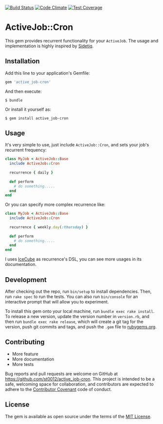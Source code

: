 [![Build Status](https://travis-ci.org/st0012/ActiveJob-Cron.svg)](https://travis-ci.org/st0012/ActiveJob-Cron)
[![Code Climate](https://codeclimate.com/github/st0012/ActiveJob-Cron/badges/gpa.svg)](https://codeclimate.com/github/st0012/ActiveJob-Cron)
[![Test Coverage](https://codeclimate.com/github/st0012/ActiveJob-Cron/badges/coverage.svg)](https://codeclimate.com/github/st0012/ActiveJob-Cron/coverage)

# ActiveJob::Cron

This gem provides recurrent functionality for your `ActiveJob`. The usage and implementation is highly inspired by [Sidetiq](https://github.com/tobiassvn/sidetiq).

## Installation

Add this line to your application's Gemfile:

```ruby
gem 'active_job-cron'
```

And then execute:

    $ bundle

Or install it yourself as:

    $ gem install active_job-cron

## Usage

It's very simple to use, just include `ActiveJob::Cron`, and sets your job's recurrent frequency:

```ruby
class MyJob < ActiveJob::Base
  include ActiveJob::Cron
  
  recurrence { daily }
  
  def perform
    # do something.....
  end
end
```

Or you can specify more complex recurrence like:

```ruby
class MyJob < ActiveJob::Base
  include ActiveJob::Cron
  
  recurrence { weekly.day(:thursday) }
  
  def perform
    # do something.....
  end
end
```

I uses [IceCube](http://seejohncode.com/ice_cube/) as recurrence's DSL, you can see more usages in its documentation.

## Development

After checking out the repo, run `bin/setup` to install dependencies. Then, run `rake spec` to run the tests. You can also run `bin/console` for an interactive prompt that will allow you to experiment.

To install this gem onto your local machine, run `bundle exec rake install`. To release a new version, update the version number in `version.rb`, and then run `bundle exec rake release`, which will create a git tag for the version, push git commits and tags, and push the `.gem` file to [rubygems.org](https://rubygems.org).

## Contributing

- More feature
- More documentation
- More tests

Bug reports and pull requests are welcome on GitHub at https://github.com/st0012/active_job-cron. This project is intended to be a safe, welcoming space for collaboration, and contributors are expected to adhere to the [Contributor Covenant](contributor-covenant.org) code of conduct.


## License

The gem is available as open source under the terms of the [MIT License](http://opensource.org/licenses/MIT).

